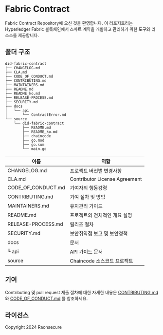 # Fabric Contract
Fabric Contract Repository에 오신 것을 환영합니다.
이 리포지토리는 Hyperledger Fabric 블록체인에서 스마트 계약을 개발하고 관리하기 위한 도구와 리소스를 제공합니다.

## 폴더 구조
```
did-fabric-contract
├── CHANGELOG.md
├── CLA.md
├── CODE_OF_CONDUCT.md
├── CONTRIBUTING.md
├── MAINTAINERS.md
├── README.md
├── README_ko.md
├── RELEASE-PROCESS.md
├── SECURITY.md
├── docs
│   └── api
│       └── ContractError.md 
└── source
    └── did-fabric-contract
        ├── README.md
        ├── README_ko.md
        ├── chaincode
        ├── go.mod
        ├── go.sum
        └── main.go
```

|  이름                      |              역할                          |
| -------------------------- | ------------------------------------------ |
| CHANGELOG.md               | 프로젝트 버전별 변경사항                   |
| CLA.md                     | Contributor License Agreement              |
| CODE_OF_CONDUCT.md         | 기여자의 행동강령                          |
| CONTRIBUTING.md            | 기여 절차 및 방법                          |
| MAINTAINERS.md             | 유지관리 가이드                            |
| README.md                  | 프로젝트의 전체적인 개요 설명              |
| RELEASE-PROCESS.md         | 릴리즈 절차                                |
| SECURITY.md                | 보안취약점 보고 및 보안정책                | 
| docs                       |   문서                                     |
| ┖ api                      |  API 가이드 문서                           |
| source                     | Chaincode 소스코드 프로젝트                | 

## 기여
Contributing 및 pull request 제출 절차에 대한 자세한 내용은 [CONTRIBUTING.md](CONTRIBUTING.md)와 [CODE_OF_CONDUCT.md](CODE_OF_CONDUCT.md) 를 참조하세요.

## 라이선스
Copyright 2024 Raonsecure